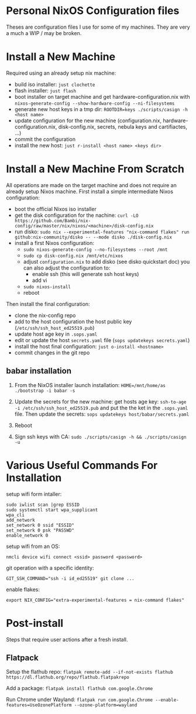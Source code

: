 # Personal NixOS Configuration files
Theses are configuration files I use for some of my machines.
They are very a much a WIP / may be broken.

# Install a New Machine
Required using an already setup nix machine:
- build iso installer: `just clochette`
- flash installer: `just flash`
- boot installer on target machine and get hardware-configuration.nix with `nixos-generate-config --show-hardware-config --ni-filesystems`
- generate new host keys in a tmp dir: `ROOTDIR=keys ./scripts/casign -h <host name>`
- update configuration for the new machine (configuration.nix, hardware-configuration.nix, disk-config.nix, secrets, nebula keys and cartifiactes, ...)
- commit the configuration
- install the new host: `just r-install <host name> <keys dir>`

# Install a New Machine From Scratch
All operations are made on the target machine and does not require an already setup Nixos machine.
First install a simple intermediate Nixos configuration:
- boot the official Nixos iso installer
- get the disk configuration for the nachine: `curl -LO https://github.com/Bambi/nix-config/raw/master/nix/nixos/<machine>/disk-config.nix`
- run disko: `sudo nix --experimental-features "nix-command flakes" run github:nix-community/disko -- --mode disko ./disk-config.nix`
- install a first Nixos configuration:
  - `sudo nixos-generate-config --no-filesystems --root /mnt`
  - `sudo cp disk-config.nix /mnt/etc/nixos`
  - adjust `configuration.nix` to add disko (see disko quickstart doc)
    you can also adjust the configuration to:
    - enable ssh (this will generate ssh host keys)
    - add vi
  - `sudo nixos-install`
  - reboot

Then install the final configuration:
- clone the nix-config repo
- add to the host configuration the host public key (`/etc/ssh/ssh_host_ed25519.pub`) 
- update host age key in `.sops.yaml`
- edit or update the host `secrets.yaml` file (`sops updatekeys secrets.yaml`)
- install the host final configuration: `just o-install <hostname>`
- commit changes in the git repo

## babar installation

1. From the NixOS installer launch installation:
   `HOME=/mnt/home/as ./bootstrap -i babar -s`

2. Update the secrets for the new machine:
   get hosts age key: `ssh-to-age -i /etc/ssh/ssh_host_ed25519.pub` and
   put the the ket in the `.sops.yaml` file.
   Then update the secrets: `sops updatekeys host/babar/secrets.yaml`

3. Reboot

4. Sign ssh keys with CA:
   `sudo ./scripts/casign -h && ./scripts/casign -u`

# Various Useful Commands For Installation

setup wifi form intaller:
```
sudo iwlist scan |grep ESSID
sudo systemctl start wpa_supplicant
wpa_cli
add_network
set_network 0 ssid "ESSID"
set_network 0 psk "PASSWD"
enable_network 0
```

setup wifi from an OS:
```
nmcli device wifi connect <ssid> password <password>
```

git operation with a specific identity:
```
GIT_SSH_COMMAND="ssh -i id_ed25519" git clone ...
```

enable flakes:
```
export NIX_CONFIG="extra-experimental-features = nix-command flakes"
```

# Post-install
Steps that require user actions after a fresh install.

## Flatpack
Setup the flathub repo: `flatpak remote-add --if-not-exists flathub https://dl.flathub.org/repo/flathub.flatpakrepo`

Add a package: `flatpak install flathub com.google.Chrome`

Run Chrome under Wayland: `flatpak run com.google.Chrome --enable-features=UseOzonePlatform --ozone-platform=wayland`
